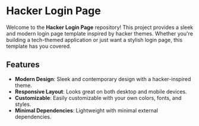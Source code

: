 # Hacker Login Page

Welcome to the **Hacker Login Page** repository! This project provides a sleek and modern login page template inspired by hacker themes. Whether you're building a tech-themed application or just want a stylish login page, this template has you covered.

## Features

- **Modern Design**: Sleek and contemporary design with a hacker-inspired theme.
- **Responsive Layout**: Looks great on both desktop and mobile devices.
- **Customizable**: Easily customizable with your own colors, fonts, and styles.
- **Minimal Dependencies**: Lightweight with minimal external dependencies.
